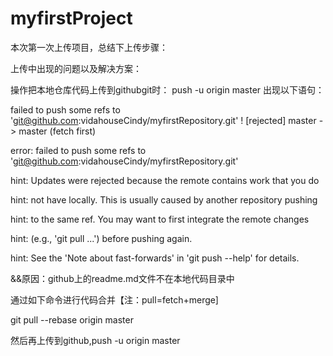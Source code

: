 # myfirstProject

本次第一次上传项目，总结下上传步骤：

上传中出现的问题以及解决方案：

操作把本地仓库代码上传到githubgit时： push -u origin master
 出现以下语句：
 
failed to push some refs to 'git@github.com:vidahouseCindy/myfirstRepository.git'
 ! [rejected]        master -> master (fetch first)
 
error: failed to push some refs to 'git@github.com:vidahouseCindy/myfirstRepository.git'

hint: Updates were rejected because the remote contains work that you do

hint: not have locally. This is usually caused by another repository pushing

hint: to the same ref. You may want to first integrate the remote changes

hint: (e.g., 'git pull ...') before pushing again.

hint: See the 'Note about fast-forwards' in 'git push --help' for details.

&&原因：github上的readme.md文件不在本地代码目录中

通过如下命令进行代码合并【注：pull=fetch+merge]

git pull --rebase origin master

然后再上传到github,push -u origin master
